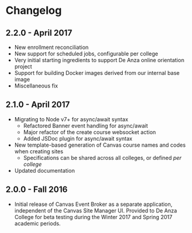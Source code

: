 # Changelog

## 2.2.0 - April 2017

- New enrollment reconciliation
- New support for scheduled jobs, configurable per college
- Very initial starting ingredients to support De Anza online orientation project
- Support for building Docker images derived from our internal base image
- Miscellaneous fix

## 2.1.0 - April 2017

- Migrating to Node v7+ for async/await syntax
	- Refactored Banner event handling for async/await
	- Major refactor of the create course websocket action
	- Added JSDoc plugin for async/await syntax
- New template-based generation of Canvas course names and codes when creating sites
	- Specifications can be shared across all colleges, or defined _per college_
- Updated documentation

## 2.0.0 - Fall 2016

- Initial release of Canvas Event Broker as a separate application, independent of the Canvas Site Manager UI. Provided to De Anza College for beta testing during the Winter 2017 and Spring 2017 academic periods.
